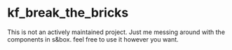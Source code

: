 # kf_break_the_bricks

This is not an actively maintained project. Just me messing around with the components in s&box. feel free to use it however you want.